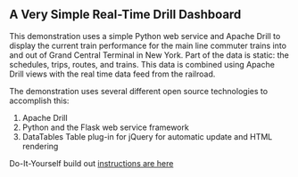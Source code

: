 ## A Very Simple Real-Time Drill Dashboard
This demonstration uses a simple Python web service and Apache Drill to display the current train performance for the main line commuter trains into and out of Grand Central Terminal in New York. Part of the data is static: the schedules, trips, routes, and trains. This data is combined using Apache Drill views with the real time data feed from the railroad.

The demonstration uses several different open source technologies to accomplish this:
  1. Apache Drill
  2. Python and the Flask web service framework
  3. DataTables Table plug-in for jQuery for automatic update and HTML rendering

Do-It-Yourself build out [instructions are here](https://github.com/pfcurtis/drill-train-time/blob/master/INSTALL.md)


